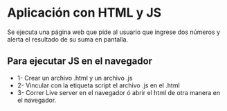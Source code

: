 # Aplicación con HTML y JS

Se ejecuta una página web que pide al usuario que ingrese dos números y alerta el resultado de su suma en pantalla.


## Para ejecutar JS en el navegador
- 1- Crear un archivo .html y un archivo .js
- 2- Vincular con la etiqueta script el archivo .js en el .html
- 3- Correr Live server en el navegador ó abrir el html de otra manera en el navegador.